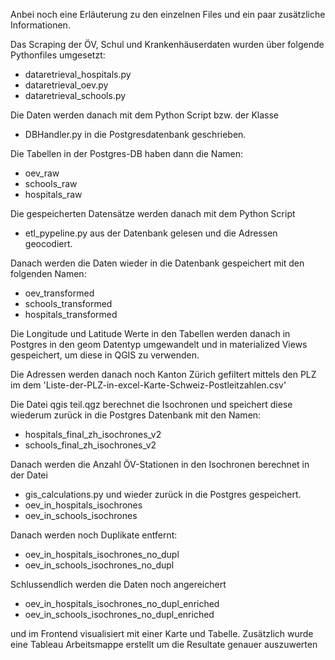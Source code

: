 Anbei noch eine Erläuterung zu den einzelnen Files und ein paar zusätzliche Informationen.

Das Scraping der ÖV, Schul und Krankenhäuserdaten wurden über folgende Pythonfiles umgesetzt:
- dataretrieval_hospitals.py
- dataretrieval_oev.py
- dataretrieval_schools.py

Die Daten werden danach mit dem Python Script bzw. der Klasse
- DBHandler.py
in die Postgresdatenbank geschrieben.

Die Tabellen in der Postgres-DB haben dann die Namen:
- oev_raw
- schools_raw
- hospitals_raw

Die gespeicherten Datensätze werden danach mit dem Python Script
- etl_pypeline.py
aus der Datenbank gelesen und die Adressen geocodiert. 

Danach werden die Daten wieder in die Datenbank gespeichert mit den folgenden Namen:
- oev_transformed
- schools_transformed
- hospitals_transformed

Die Longitude und Latitude Werte in den Tabellen werden danach in Postgres in den geom Datentyp umgewandelt und in materialized Views gespeichert, um diese in QGIS zu verwenden.

Die Adressen werden danach noch Kanton Zürich gefiltert mittels den PLZ im dem 'Liste-der-PLZ-in-excel-Karte-Schweiz-Postleitzahlen.csv'

Die Datei qgis teil.qgz berechnet die Isochronen und speichert diese wiederum zurück in die Postgres Datenbank mit den Namen:

- hospitals_final_zh_isochrones_v2
- schools_final_zh_isochrones_v2

Danach werden die Anzahl ÖV-Stationen in den Isochronen berechnet in der Datei
- gis_calculations.py
und wieder zurück in die Postgres gespeichert.
- oev_in_hospitals_isochrones
- oev_in_schools_isochrones

Danach werden noch Duplikate entfernt:
- oev_in_hospitals_isochrones_no_dupl
- oev_in_schools_isochrones_no_dupl

Schlussendlich werden die Daten noch angereichert
- oev_in_hospitals_isochrones_no_dupl_enriched
- oev_in_schools_isochrones_no_dupl_enriched

und im Frontend visualisiert mit einer Karte und Tabelle. Zusätzlich wurde eine Tableau Arbeitsmappe erstellt um die Resultate genauer auszuwerten
